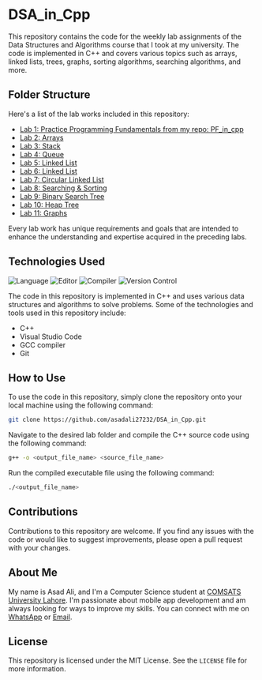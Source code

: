 # DSA_in_Cpp

This repository contains the code for the weekly lab assignments of the Data Structures and Algorithms course that I took at my university. The code is implemented in C++ and covers various topics such as arrays, linked lists, trees, graphs, sorting algorithms, searching algorithms, and more.

## Folder Structure

Here's a list of the lab works included in this repository:

- [Lab 1: Practice Programming Fundamentals from my repo: ](./LAB%2001/) [PF_in_cpp](https://github.com/asadali27232/PF_in_cpp)
- [Lab 2: Arrays](./LAB%2002/)
- [Lab 3: Stack](./LAB%2003/)
- [Lab 4: Queue](./LAB%2004/)
- [Lab 5: Linked List](./LAB%2005/)
- [Lab 6: Linked List](./LAB%2006/)
- [Lab 7: Circular Linked List](./LAB%2007/)
- [Lab 8: Searching & Sorting](./LAB%2008/)
- [Lab 9: Binary Search Tree](./LAB%2009/)
- [Lab 10: Heap Tree](./LAB%2010/)
- [Lab 11: Graphs](./LAB%2011/)

Every lab work has unique requirements and goals that are intended to enhance the understanding and expertise acquired in the preceding labs.

## Technologies Used

![Language](https://img.shields.io/badge/language-C%2B%2B-blue.svg)
![Editor](https://img.shields.io/badge/editor-Visual%20Studio%20Code-blueviolet.svg)
![Compiler](https://img.shields.io/badge/compiler-GCC-brightgreen.svg)
![Version Control](https://img.shields.io/badge/version%20control-Git-orange.svg)

The code in this repository is implemented in C++ and uses various data structures and algorithms to solve problems. Some of the technologies and tools used in this repository include:

- C++
- Visual Studio Code
- GCC compiler
- Git

## How to Use

To use the code in this repository, simply clone the repository onto your local machine using the following command:
```sh
git clone https://github.com/asadali27232/DSA_in_Cpp.git
```
Navigate to the desired lab folder and compile the C++ source code using the following command:
```sh
g++ -o <output_file_name> <source_file_name>
```
Run the compiled executable file using the following command:
```sh
./<output_file_name>
```

## Contributions

Contributions to this repository are welcome. If you find any issues with the code or would like to suggest improvements, please open a pull request with your changes.

## About Me
My name is Asad Ali, and I'm a Computer Science student at [COMSATS University Lahore](https://lahore.comsats.edu.pk/default.aspx). I'm passionate about mobile app development and am always looking for ways to improve my skills. You can connect with me on [WhatsApp](https://wa.me/923074315952) or [Email](mailto:asadali27232@gmail.com).

## License

This repository is licensed under the MIT License. See the `LICENSE` file for more information.

